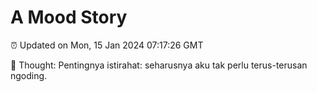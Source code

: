 # A Mood Story

⏰ Updated on Mon, 15 Jan 2024 07:17:26 GMT

💭 Thought: Pentingnya istirahat: seharusnya aku tak perlu terus-terusan ngoding.

